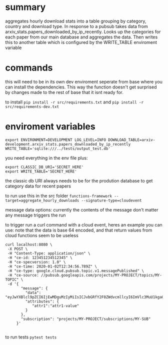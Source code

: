 # summary
aggregates hourly download stats into a table grouping by category, country and download type. In response to a pubsub takes data from arxiv_stats.papers_downloaded_by_ip_recently. Looks up the categories for each paper from our main database and aggregates the data. Then writes this to another table which is configured by the WRITE_TABLE enviroment variable

# commands
this will need to be in its own dev enviroment seperate from base where you can install the dependencies. This way the function doesn't get surprised by changes made to the rest of base that it isnt ready for.

to install 
` pip install -r src/requirements.txt `
and 
` pip install -r src/requirements-dev.txt `

# enviroment variables
```
export ENVIRONMENT=DEVELOPMENT LOG_LEVEL=INFO DOWNLOAD_TABLE=arxiv-development.arxiv_stats.papers_downloaded_by_ip_recently WRITE_TABLE='sqlite:///../tests/output_test.db'

```

you need everything in the env file plus:

```
export CLASSIC_DB_URI='SECRET_HERE'
export WRITE_TABLE='SECRET_HERE'
```
the classic db URI always needs to be for the prodution database to get category data for recent papers

to run use this in the src folder
` functions-framework --target=aggregate_hourly_downloads --signature-type=cloudevent `

message data options:
currently the contents of the message don't matter any message triggers the run

to trigger run a curl command with a cloud event, heres an example you can use: 
note that the data is base 64 encoded, and that return values from cloud functions seem to be useless
 ```
 curl localhost:8080 \
  -X POST \
  -H "Content-Type: application/json" \
  -H "ce-id: 123451234512345" \
  -H "ce-specversion: 1.0" \
  -H "ce-time: 2020-01-02T12:34:56.789Z" \
  -H "ce-type: google.cloud.pubsub.topic.v1.messagePublished" \
  -H "ce-source: //pubsub.googleapis.com/projects/MY-PROJECT/topics/MY-TOPIC" \
  -d '{
        "message": {
          "data": "eyJwYXBlcl9pZCI6IjEwMDguMzIyMiIsICJvbGRfY2F0ZWdvcmllcyI6ImVlc3MuU1kgaGVwLWxhdCJ9",
          "attributes": {
             "attr1":"attr1-value"
          }
        },
        "subscription": "projects/MY-PROJECT/subscriptions/MY-SUB"
      }'
    
 ```

to run tests 
` pytest tests `